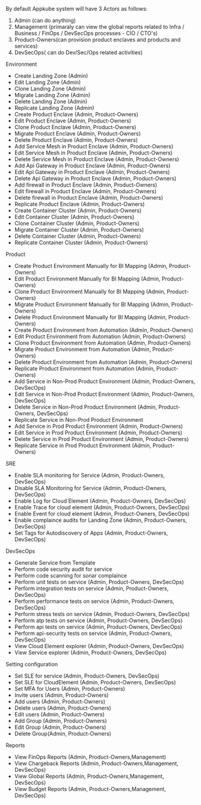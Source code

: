 By default Appkube system will have 3 Actors as follows:

1. Admin (can do anything)
2. Management (primaraly can view the global reports related to Infra / Business / FinOps / DevSecOps processes - CIO / CTO's)
3. Product-Owners(can provision product enclaves and products and services)
4. DevSecOps( can do Dev/Sec/Ops related activities)

Environment 

-	Create Landing Zone (Admin)
-	Edit Landing Zone (Admin)
-	Clone Landing Zone (Admin)
-	Migrate Landing Zone (Admin)
-	Delete Landing Zone (Admin)
-	Replicate Landing Zone (Admin)
-	Create Product Enclave (Admin, Product-Owners)
-	Edit Product Enclave (Admin, Product-Owners)
-	Clone Product Enclave (Admin, Product-Owners)
-	Migrate Product Enclave (Admin, Product-Owners)
-	Delete Product Enclave (Admin, Product-Owners)
-	Add Service Mesh in Product Enclave (Admin, Product-Owners)
-	Edit Service Mesh in Product Enclave (Admin, Product-Owners)
-	Delete Service Mesh in Product Enclave (Admin, Product-Owners)
-	Add Api Gateway in Product Enclave (Admin, Product-Owners)
-	Edit Api Gateway in Product Enclave (Admin, Product-Owners)
-	Delete Api Gateway in Product Enclave (Admin, Product-Owners)
-	Add firewall in Product Enclave (Admin, Product-Owners)
-	Edit firewall in Product Enclave (Admin, Product-Owners)
-	Delete firewall in Product Enclave (Admin, Product-Owners)
-	Replicate Product Enclave (Admin, Product-Owners)
-	Create Container Cluster (Admin, Product-Owners)
-	Edit Container Cluster (Admin, Product-Owners)
-	Clone Container Cluster (Admin, Product-Owners)
-	Migrate Container Cluster (Admin, Product-Owners)
-	Delete Container Cluster (Admin, Product-Owners)
-	Replicate Container Cluster (Admin, Product-Owners)

Product 

-	Create Product Environment Manually for BI Mapping (Admin, Product-Owners)
-	Edit Product Environment Manually for BI Mapping (Admin, Product-Owners)
-	Clone Product Environment Manually for BI Mapping (Admin, Product-Owners)
-	Migrate Product Environment Manually for BI Mapping (Admin, Product-Owners)
-	Delete Product Environment Manually for BI Mapping (Admin, Product-Owners)
-	Create Product Environment from Automation (Admin, Product-Owners)
-	Edit Product Environment from Automation (Admin, Product-Owners)
-	Clone Product Environment from Automation (Admin, Product-Owners)
-	Migrate Product Environment from Automation (Admin, Product-Owners)
-	Delete Product Environment from Automation (Admin, Product-Owners)
-	Replicate Product Environment from Automation (Admin, Product-Owners)
-	Add Service in Non-Prod Product Environment (Admin, Product-Owners, DevSecOps)
-	Edit Service in Non-Prod Product Environment (Admin, Product-Owners, DevSecOps)
-	Delete Service in Non-Prod Product Environment (Admin, Product-Owners, DevSecOps)
-	Replicate Service in Non-Prod Product Environment
-	Add Service in Prod Product Environment (Admin, Product-Owners)
-	Edit Service in Prod Product Environment (Admin, Product-Owners)
-	Delete Service in Prod Product Environment (Admin, Product-Owners)
-	Replicate Service in Prod Product Environment (Admin, Product-Owners)
	
SRE 

-	Enable SLA monitoring for Service (Admin, Product-Owners, DevSecOps)
-	Disable SLA Monitoring for Service (Admin, Product-Owners, DevSecOps)
-	Enable Log for Cloud Element (Admin, Product-Owners, DevSecOps)
-	Enable Trace for cloud element (Admin, Product-Owners, DevSecOps)
-	Enable Event for cloud element (Admin, Product-Owners, DevSecOps)
-	Enable complaince audits for Landing Zone (Admin, Product-Owners, DevSecOps)
-	Set Tags for Autodiscovery of Apps (Admin, Product-Owners, DevSecOps)

DevSecOps

-	Generate Service from Template
-	Perform code security audit for service
-	Perform code scanning for sonar complaince
-	Perform unit tests on service (Admin, Product-Owners, DevSecOps)
-	Perform integration tests on service (Admin, Product-Owners, DevSecOps)
-	Perform performance tests on service (Admin, Product-Owners, DevSecOps)
-	Perform stress tests on service (Admin, Product-Owners, DevSecOps)
-	Perform atp tests on service (Admin, Product-Owners, DevSecOps)
-	Perform api tests on service (Admin, Product-Owners, DevSecOps)
-	Perform api-security tests on service (Admin, Product-Owners, DevSecOps)
-	View Cloud Element explorer (Admin, Product-Owners, DevSecOps)
-	View Service explorer (Admin, Product-Owners, DevSecOps)

Setting configuration

-	Set SLE for service (Admin, Product-Owners, DevSecOps)
-	Set SLE for CloudElement (Admin, Product-Owners, DevSecOps)
-	Set MFA for Users (Admin, Product-Owners)
-	Invite users (Admin, Product-Owners)
-	Add users (Admin, Product-Owners)
-	Delete users (Admin, Product-Owners)
-	Edit users (Admin, Product-Owners)
-	Add Group (Admin, Product-Owners)
-	Edit Group (Admin, Product-Owners)
-	Delete Group(Admin, Product-Owners)

Reports 

-	View FinOps Reports (Admin, Product-Owners,Management)	
-	View Chargeback Reports (Admin, Product-Owners,Management, DevSecOps)
-	View Global Reports (Admin, Product-Owners,Management, DevSecOps)
-	View Budget Reports (Admin, Product-Owners,Management, DevSecOps)	